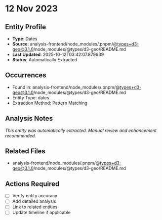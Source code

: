 # 12 Nov 2023

## Entity Profile
- **Type**: Dates
- **Source**: analysis-frontend/node_modules/.pnpm/@types+d3-geo@3.1.0/node_modules/@types/d3-geo/README.md
- **Last Updated**: 2025-10-12T03:42:07.879939
- **Status**: Automatically Extracted

## Occurrences
- Found in: analysis-frontend/node_modules/.pnpm/@types+d3-geo@3.1.0/node_modules/@types/d3-geo/README.md
- Entity Type: dates
- Extraction Method: Pattern Matching

## Analysis Notes
*This entity was automatically extracted. Manual review and enhancement recommended.*

## Related Files
- analysis-frontend/node_modules/.pnpm/@types+d3-geo@3.1.0/node_modules/@types/d3-geo/README.md

## Actions Required
- [ ] Verify entity accuracy
- [ ] Add detailed analysis
- [ ] Link to related entities
- [ ] Update timeline if applicable
